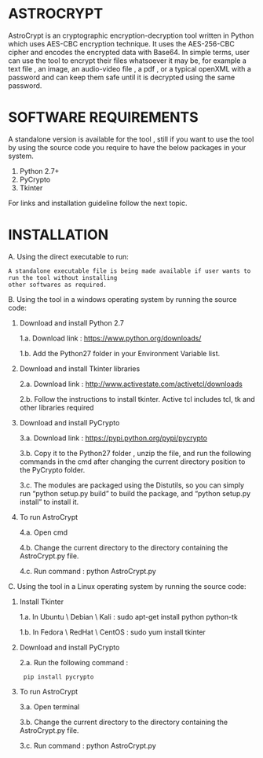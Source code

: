 # ASTROCRYPT
 
 AstroCrypt is an cryptographic encryption-decryption tool written in Python which uses AES-CBC encryption technique. It uses the AES-256-CBC cipher and encodes the encrypted data with Base64. In simple terms, user can use the tool to encrypt their files whatsoever it may be, for example a text file , an image, an audio-video file , a pdf , or a typical openXML with a password and can keep them safe until it is decrypted using the same password.
 
# SOFTWARE REQUIREMENTS

A standalone version is available for the tool , still if you want to use the tool by 
using the source code you require to have the below packages in your system.

1. Python 2.7+
2. PyCrypto
3. Tkinter

For links and installation guideline follow the next topic.

# INSTALLATION


A.  Using the direct executable to run:

	A standalone executable file is being made available if user wants to run the tool without installing 
	other softwares as required.
	

B. Using the tool in a windows operating system by running the source code:


1. Download and install Python 2.7

	1.a. Download link : https://www.python.org/downloads/
	
	1.b. Add the Python27 folder in your Environment Variable list.
	
2.  Download and install Tkinter libraries

	2.a. Download link : http://www.activestate.com/activetcl/downloads
	
	2.b. Follow the instructions to install tkinter. Active tcl includes tcl, tk and other libraries required 
	
3. Download and install PyCrypto

	3.a. Download link : https://pypi.python.org/pypi/pycrypto
	
	3.b. Copy it to the Python27 folder , unzip the file, and run the following commands in the cmd after changing the current directory position to the PyCrypto folder.
	
	3.c. The modules are packaged using the Distutils, so you can simply run “python setup.py build” to build the package, and “python setup.py install” to install it.  
	
4. To run AstroCrypt

	4.a. Open cmd

	4.b. Change the current directory to the directory containing the AstroCrypt.py file.
	
	4.c. Run command : python AstroCrypt.py
	
  
  	
C. Using the tool in a Linux operating system by running the source code:

1. Install Tkinter

	1.a. In Ubuntu \ Debian \ Kali : sudo apt-get install python python-tk 
	
	1.b. In Fedora \ RedHat \ CentOS : sudo yum install tkinter
	

2. Download and install PyCrypto

	2.a. Run the following command :
	
		pip install pycrypto
		
3. To run AstroCrypt

	3.a. Open terminal
	
	3.b. Change the current directory to the directory containing  the AstroCrypt.py file.
	
	3.c. Run command : python AstroCrypt.py
	


